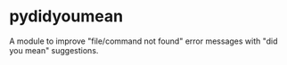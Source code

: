 # pydidyoumean
A module to improve "file/command not found" error messages with "did you mean" suggestions.
